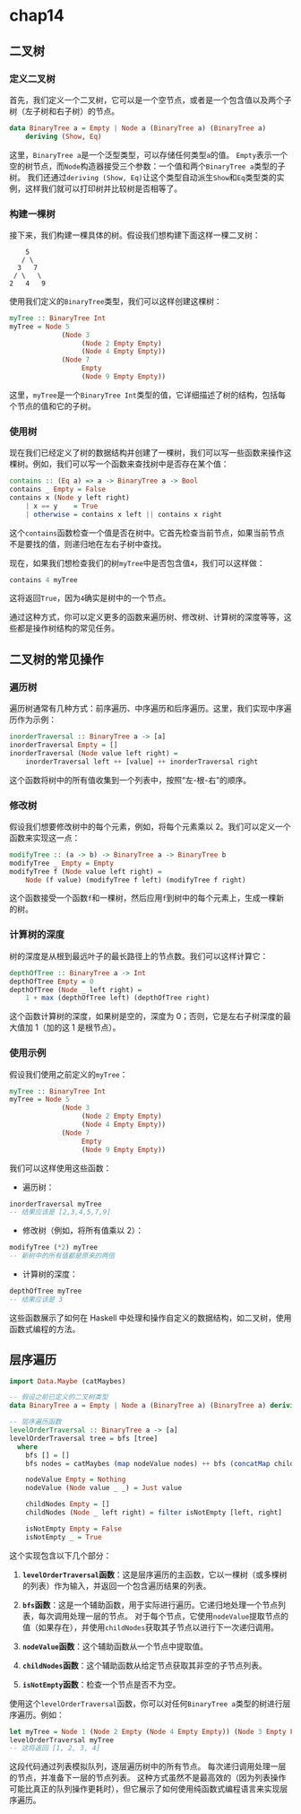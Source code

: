 # chap14

## 二叉树

### 定义二叉树

首先，我们定义一个二叉树，它可以是一个空节点，或者是一个包含值以及两个子树（左子树和右子树）的节点。

```haskell
data BinaryTree a = Empty | Node a (BinaryTree a) (BinaryTree a)
    deriving (Show, Eq)
```

这里，`BinaryTree a`是一个泛型类型，可以存储任何类型`a`的值。
`Empty`表示一个空的树节点，而`Node`构造器接受三个参数：一个值和两个`BinaryTree a`类型的子树。
我们还通过`deriving (Show, Eq)`让这个类型自动派生`Show`和`Eq`类型类的实例，这样我们就可以打印树并比较树是否相等了。

### 构建一棵树

接下来，我们构建一棵具体的树。假设我们想构建下面这样一棵二叉树：

```
    5
   / \
  3   7
 / \   \
2   4   9
```

使用我们定义的`BinaryTree`类型，我们可以这样创建这棵树：

```haskell
myTree :: BinaryTree Int
myTree = Node 5
             (Node 3
                  (Node 2 Empty Empty)
                  (Node 4 Empty Empty))
             (Node 7
                  Empty
                  (Node 9 Empty Empty))
```

这里，`myTree`是一个`BinaryTree Int`类型的值，它详细描述了树的结构，包括每个节点的值和它的子树。

### 使用树

现在我们已经定义了树的数据结构并创建了一棵树，我们可以写一些函数来操作这棵树。例如，我们可以写一个函数来查找树中是否存在某个值：

```haskell
contains :: (Eq a) => a -> BinaryTree a -> Bool
contains _ Empty = False
contains x (Node y left right)
    | x == y    = True
    | otherwise = contains x left || contains x right
```

这个`contains`函数检查一个值是否在树中。它首先检查当前节点，如果当前节点不是要找的值，则递归地在左右子树中查找。

现在，如果我们想检查我们的树`myTree`中是否包含值`4`，我们可以这样做：

```haskell
contains 4 myTree
```

这将返回`True`，因为`4`确实是树中的一个节点。

通过这种方式，你可以定义更多的函数来遍历树、修改树、计算树的深度等等，这些都是操作树结构的常见任务。

## 二叉树的常见操作

### 遍历树

遍历树通常有几种方式：前序遍历、中序遍历和后序遍历。这里，我们实现中序遍历作为示例：

```haskell
inorderTraversal :: BinaryTree a -> [a]
inorderTraversal Empty = []
inorderTraversal (Node value left right) =
    inorderTraversal left ++ [value] ++ inorderTraversal right
```

这个函数将树中的所有值收集到一个列表中，按照“左-根-右”的顺序。

### 修改树

假设我们想要修改树中的每个元素，例如，将每个元素乘以 2。我们可以定义一个函数来实现这一点：

```haskell
modifyTree :: (a -> b) -> BinaryTree a -> BinaryTree b
modifyTree _ Empty = Empty
modifyTree f (Node value left right) =
    Node (f value) (modifyTree f left) (modifyTree f right)
```

这个函数接受一个函数`f`和一棵树，然后应用`f`到树中的每个元素上，生成一棵新的树。

### 计算树的深度

树的深度是从根到最远叶子的最长路径上的节点数。我们可以这样计算它：

```haskell
depthOfTree :: BinaryTree a -> Int
depthOfTree Empty = 0
depthOfTree (Node _ left right) =
    1 + max (depthOfTree left) (depthOfTree right)
```

这个函数计算树的深度，如果树是空的，深度为 0；否则，它是左右子树深度的最大值加 1（加的这 1 是根节点）。

### 使用示例

假设我们使用之前定义的`myTree`：

```haskell
myTree :: BinaryTree Int
myTree = Node 5
             (Node 3
                  (Node 2 Empty Empty)
                  (Node 4 Empty Empty))
             (Node 7
                  Empty
                  (Node 9 Empty Empty))
```

我们可以这样使用这些函数：

- 遍历树：

```haskell
inorderTraversal myTree
-- 结果应该是 [2,3,4,5,7,9]
```

- 修改树（例如，将所有值乘以 2）：

```haskell
modifyTree (*2) myTree
-- 新树中的所有值都是原来的两倍
```

- 计算树的深度：

```haskell
depthOfTree myTree
-- 结果应该是 3
```

这些函数展示了如何在 Haskell 中处理和操作自定义的数据结构，如二叉树，使用函数式编程的方法。

## 层序遍历

```haskell
import Data.Maybe (catMaybes)

-- 假设之前已定义的二叉树类型
data BinaryTree a = Empty | Node a (BinaryTree a) (BinaryTree a) deriving (Show)

-- 层序遍历函数
levelOrderTraversal :: BinaryTree a -> [a]
levelOrderTraversal tree = bfs [tree]
  where
    bfs [] = []
    bfs nodes = catMaybes (map nodeValue nodes) ++ bfs (concatMap childNodes nodes)

    nodeValue Empty = Nothing
    nodeValue (Node value _ _) = Just value

    childNodes Empty = []
    childNodes (Node _ left right) = filter isNotEmpty [left, right]

    isNotEmpty Empty = False
    isNotEmpty _ = True
```

这个实现包含以下几个部分：

1. **`levelOrderTraversal`函数**：这是层序遍历的主函数，它以一棵树（或多棵树的列表）作为输入，并返回一个包含遍历结果的列表。

2. **`bfs`函数**：这是一个辅助函数，用于实际进行遍历。它递归地处理一个节点列表，每次调用处理一层的节点。
   对于每个节点，它使用`nodeValue`提取节点的值（如果存在），并使用`childNodes`获取其子节点以进行下一次递归调用。

3. **`nodeValue`函数**：这个辅助函数从一个节点中提取值。

4. **`childNodes`函数**：这个辅助函数从给定节点获取其非空的子节点列表。

5. **`isNotEmpty`函数**：检查一个节点是否不为空。

使用这个`levelOrderTraversal`函数，你可以对任何`BinaryTree a`类型的树进行层序遍历。例如：

```haskell
let myTree = Node 1 (Node 2 Empty (Node 4 Empty Empty)) (Node 3 Empty Empty)
levelOrderTraversal myTree
-- 这将返回 [1, 2, 3, 4]
```

这段代码通过列表模拟队列，逐层遍历树中的所有节点。
每次递归调用处理一层的节点，并准备下一层的节点列表。
这种方式虽然不是最高效的（因为列表操作可能比真正的队列操作更耗时），但它展示了如何使用纯函数式编程语言来实现层序遍历。
